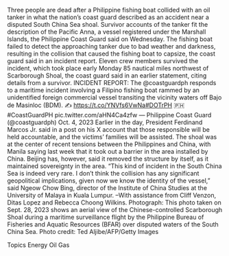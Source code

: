 Three people are dead after a Philippine fishing boat collided with an oil tanker in what the nation’s coast guard described as an accident near a disputed South China Sea shoal.
Survivor accounts of the tanker fit the description of the Pacific Anna, a vessel registered under the Marshall Islands, the Philippine Coast Guard said on Wednesday. The fishing boat failed to detect the approaching tanker due to bad weather and darkness, resulting in the collision that caused the fishing boat to capsize, the coast guard said in an incident report.
Eleven crew members survived the incident, which took place early Monday 85 nautical miles northwest of Scarborough Shoal, the coast guard said in an earlier statement, citing details from a survivor.
INCIDENT REPORT: The @coastguardph responds to a maritime incident involving a Filipino fishing boat rammed by an unidentified foreign commercial vessel transiting the vicinity waters off Bajo de Masinloc (BDM).
✍️ https://t.co/YNVfs6VwNa#DOTrPH 🇵🇭#CoastGuardPH pic.twitter.com/aHN4Ca4zfw
— Philippine Coast Guard (@coastguardph) Oct. 4, 2023
Earlier in the day, President Ferdinand Marcos Jr. said in a post on his X account that those responsible will be held accountable, and the victims’ families will be assisted.
The shoal was at the center of recent tensions between the Philippines and China, with Manila saying last week that it took out a barrier in the area installed by China. Beijing has, however, said it removed the structure by itself, as it maintained sovereignty in the area.
“This kind of incident in the South China Sea is indeed very rare. I don’t think the collision has any significant geopolitical implications, given now we know the identity of the vessel,” said Ngeow Chow Bing, director of the Institute of China Studies at the University of Malaya in Kuala Lumpur.
–With assistance from Cliff Venzon, Ditas Lopez and Rebecca Choong Wilkins.
Photograph: This photo taken on Sept. 28, 2023 shows an aerial view of the Chinese-controlled Scarborough Shoal during a maritime surveillance flight by the Philippine Bureau of Fisheries and Aquatic Resources (BFAR) over disputed waters of the South China Sea. Photo credit: Ted Aljibe/AFP/Getty Images

Topics
Energy
Oil Gas
